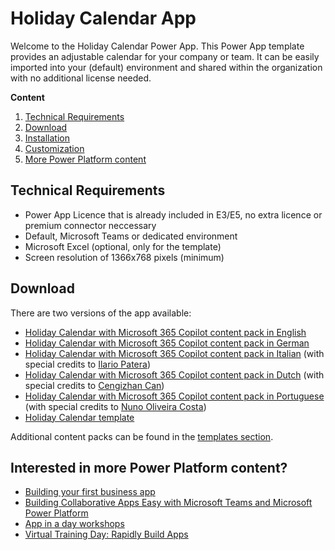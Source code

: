# Holiday Calendar App
Welcome to the Holiday Calendar Power App. This Power App template provides an adjustable calendar for your company or team. It can be easily imported into your (default) environment and shared within the organization with no additional license needed.

**Content**
1. [Technical Requirements](#Technical-Requirements)
2. [Download](#Download)
3. [Installation](/Readme/installation.md)
4. [Customization](/Readme/customization.md)
5. [More Power Platform content](#Interested-in-more-Power-Platform-content)

## Technical Requirements
* Power App Licence that is already included in E3/E5, no extra licence or premium connector neccessary
* Default, Microsoft Teams or dedicated environment
* Microsoft Excel (optional, only for the template)
* Screen resolution of 1366x768 pixels (minimum)

## Download
There are two versions of the app available:
- [Holiday Calendar with Microsoft 365 Copilot content pack in English](https://raw.githubusercontent.com/nschreder/holidaycalendarapp/main/HolidayCalendarApp/HolidayCalendarEN.zip)
- [Holiday Calendar with Microsoft 365 Copilot content pack in German](https://raw.githubusercontent.com/nschreder/holidaycalendarapp/main/HolidayCalendarApp/HolidayCalendarDE.zip)
- [Holiday Calendar with Microsoft 365 Copilot content pack in Italian](https://raw.githubusercontent.com/nschreder/holidaycalendarapp/main/HolidayCalendarApp/HolidayCalendarIT.zip) (with special credits to [Ilario Patera](https://www.linkedin.com/in/ilario-patera-47545a93/))
- [Holiday Calendar with Microsoft 365 Copilot content pack in Dutch](https://raw.githubusercontent.com/nschreder/holidaycalendarapp/main/HolidayCalendarApp/HolidayCalendarNL.zip) (with special credits to [Cengizhan Can](https://www.linkedin.com/in/cengi/))
- [Holiday Calendar with Microsoft 365 Copilot content pack in Portuguese](https://raw.githubusercontent.com/nschreder/holidaycalendarapp/main/HolidayCalendarApp/HolidayCalendarPT.zip) (with special credits to [Nuno Oliveira Costa](https://www.linkedin.com/in/ndocosta/))
- [Holiday Calendar template](https://raw.githubusercontent.com/nschreder/holidaycalendarapp/main/HolidayCalendarApp/HolidayCalendarTemplate.zip)

Additional content packs can be found in the [templates section](https://github.com/nschreder/holidaycalendarapp/tree/main/HolidayCalendarService/Template).

## Interested in more Power Platform content?
- [Building your first business app](https://info.microsoft.com/ww-landing-five-steps-to-building-your-first-business-app.html?lcid=en-us)
- [Building Collaborative Apps Easy with Microsoft Teams and Microsoft Power Platform](https://info.microsoft.com/ww-landing-Make-building-apps-easy-with-Microsoft-Power-Platform-and-Teams.html?lcid=EN-US)
- [App in a day workshops](https://events.microsoft.com/en-us/allevents/?search=App%20in%20a%20Day&language=Deutsch&language=English&clientTimeZone=1&startTime=08:00&endTime=09:00)
- [Virtual Training Day: Rapidly Build Apps](https://events.microsoft.com/en-us/allevents/?search=Microsoft%20Power%20Platform%20Virtual%20Training%20Day:%20Rapidly%20Build%20Apps&language=Deutsch&clientTimeZone=1&startTime=08:00&endTime=09:00)

